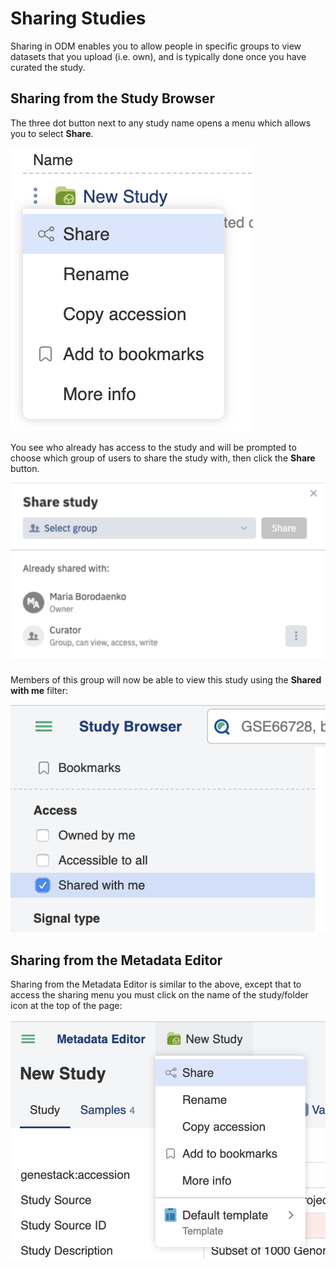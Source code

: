 > <a id="sharing-label"></a>

# Sharing Studies

Sharing in ODM enables you to allow people in specific groups to view datasets that you upload (i.e. own), and is typically done once you have curated the study.

## Sharing from the Study Browser

The three dot button next to any study name opens a menu which allows you to select **Share**.

![image](doc-odm-user-guide/images/three_dots_share.png)

You see who already has access to the study and will be prompted to choose which group of users to share the study with, then click the **Share** button.

![image](doc-odm-user-guide/images/share.png)

Members of this group will now be able to view this study using the **Shared with me** filter:

![image](doc-odm-user-guide/images/shared_with_me1.png)

## Sharing from the Metadata Editor

Sharing from the Metadata Editor is similar to the above, except that to access the sharing menu you must click on the name of the study/folder icon at the top of the page:

![image](doc-odm-user-guide/images/Metainfo_sharing.png)
